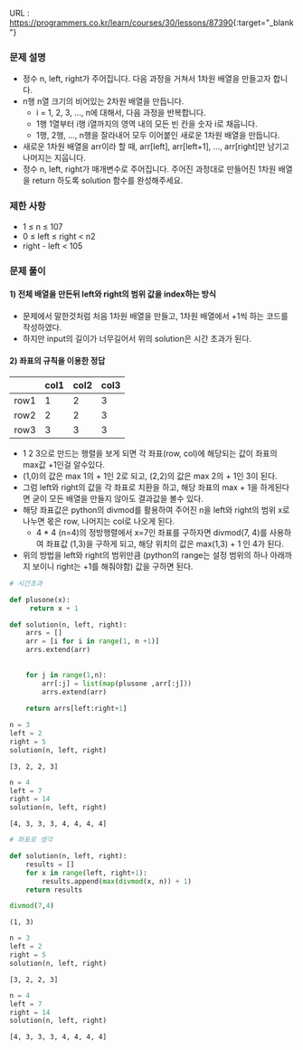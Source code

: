 URL : <https://programmers.co.kr/learn/courses/30/lessons/87390>{:target="_blank"}

### 문제 설명
- 정수 n, left, right가 주어집니다. 다음 과정을 거쳐서 1차원 배열을 만들고자 합니다.
- n행 n열 크기의 비어있는 2차원 배열을 만듭니다.
    - i = 1, 2, 3, ..., n에 대해서, 다음 과정을 반복합니다.
    - 1행 1열부터 i행 i열까지의 영역 내의 모든 빈 칸을 숫자 i로 채웁니다.
    - 1행, 2행, ..., n행을 잘라내어 모두 이어붙인 새로운 1차원 배열을 만듭니다.
- 새로운 1차원 배열을 arr이라 할 때, arr[left], arr[left+1], ..., arr[right]만 남기고 나머지는 지웁니다.
- 정수 n, left, right가 매개변수로 주어집니다. 주어진 과정대로 만들어진 1차원 배열을 return 하도록 solution 함수를 완성해주세요.

### 제한 사항
- 1 ≤ n ≤ 107
- 0 ≤ left ≤ right < n2
- right - left < 105

### 문제 풀이
#### 1) 전체 배열을 만든뒤 left와 right의 범위 값을 index하는 방식
- 문제에서 말한것처럼 처음 1차원 배열을 만들고, 1차원 배열에서 +1씩 하는 코드를 작성하였다.
- 하지만 input의 길이가 너무길어서 위의 solution은 시간 초과가 된다.


#### 2) 좌표의 규칙을 이용한 정답

||col1|col2|col3|
|---|---|---|---|
|row1|1|2|3|
|row2|2|2|3|
|row3|3|3|3|

- 1 2 3으로 만드는 행렬을 보게 되면 각 좌표(row, col)에 해당되는 값이 좌표의 max값 +1인걸 알수있다.
- (1,0)의 값은 max 1의 + 1인 2로 되고, (2,2)의 값은 max 2의 + 1인 3이 된다. 
- 그럼 left와 right의 값을 각 좌표로 치환을 하고, 해당 좌표의 max + 1을 하게된다면 굳이 모든 배열을 만들지 않아도 결과값을 볼수 있다.
- 해당 좌표값은 python의 divmod를 활용하여 주어진 n을 left와 right의 범위 x로 나누면 몫은 row, 나머지는 col로 나오게 된다.
    - 4 * 4 (n=4)의 정방행렬에서 x=7인 좌표를 구하자면 divmod(7, 4)를 사용하여 좌표값 (1,3)을 구하게 되고, 해당 위치의 값은 max(1,3) + 1 인 4가 된다.
- 위의 방법을 left와 right의 범위만큼 (python의 range는 설정 범위의 하나 아래까지 보이니 right는 +1를 해줘야함) 값을 구하면 된다.



```python
# 시간초과

def plusone(x):
     return x + 1

def solution(n, left, right):
    arrs = []
    arr = [i for i in range(1, n +1)]
    arrs.extend(arr)
        
    
    for j in range(1,n):
        arr[:j] = list(map(plusone ,arr[:j]))
        arrs.extend(arr)
    
    return arrs[left:right+1]
```


```python
n = 3
left = 2
right = 5
solution(n, left, right)
```




    [3, 2, 2, 3]




```python
n = 4
left = 7
right = 14
solution(n, left, right)
```




    [4, 3, 3, 3, 4, 4, 4, 4]




```python
# 좌표로 생각

def solution(n, left, right):
    results = []
    for x in range(left, right+1):
        results.append(max(divmod(x, n)) + 1)
    return results
```


```python
divmod(7,4)
```




    (1, 3)




```python
n = 3
left = 2
right = 5
solution(n, left, right)
```




    [3, 2, 2, 3]




```python
n = 4
left = 7
right = 14
solution(n, left, right)
```




    [4, 3, 3, 3, 4, 4, 4, 4]


